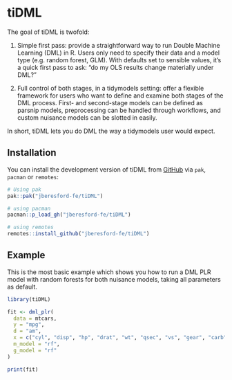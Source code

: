 <!-- badges: start -->
<!-- badges: end -->

# tiDML

The goal of tiDML is twofold:

1. Simple first pass: provide a straightforward way to run Double Machine Learning (DML) in R. Users only need to specify their data and a model type (e.g. random forest, GLM). With defaults set to sensible values, it’s a quick first pass to ask: “do my OLS results change materially under DML?”


2. Full control of both stages, in a tidymodels setting: offer a flexible framework for users who want to define and examine both stages of the DML process. First- and second-stage models can be defined as parsnip models, preprocessing can be handled through workflows, and custom nuisance models can be slotted in easily.


In short, tiDML lets you do DML the way a tidymodels user would expect. 

## Installation

You can install the development version of tiDML from [GitHub](https://github.com/) via `pak`, `pacman` or `remotes`:

``` r
# Using pak
pak::pak("jberesford-fe/tiDML")

# using pacman
pacman::p_load_gh("jberesford-fe/tiDML")

# using remotes
remotes::install_github("jberesford-fe/tiDML")
```

## Example

This is the most basic example which shows you how to run a DML PLR model with random forests for both nuisance models, taking all parameters as default.

``` r
library(tiDML)

fit <- dml_plr(
  data = mtcars,
  y = "mpg",
  d = "am",
  x = c("cyl", "disp", "hp", "drat", "wt", "qsec", "vs", "gear", "carb"),
  m_model = "rf",
  g_model = "rf"
) 

print(fit)
```

